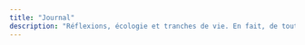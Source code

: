 ```yaml
---
title: "Journal"
description: "Réflexions, écologie et tranches de vie. En fait, de tout et de rien."
---
```

